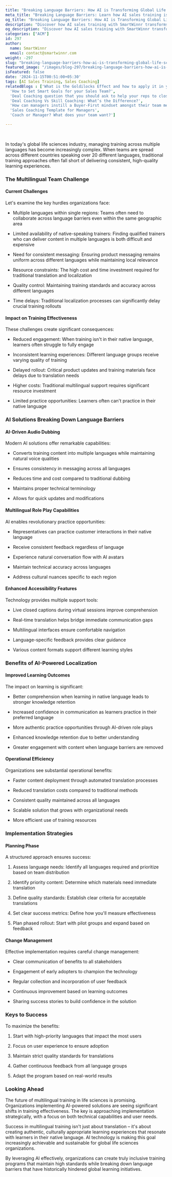```yaml
---
title: "Breaking Language Barriers: How AI is Transforming Global Life Sciences Training "
meta_title: "Breaking Language Barriers: Learn how AI sales training is Transforming Global Life Sciences Training with SmartWinnr"
og_title: "Breaking Language Barriers: How AI is Transforming Global Life Sciences Training "
description: "Discover how AI sales training with SmartWinnr transforms multilingual training in life sciences, ensuring consistency, efficiency, and enhanced learning outcomes across global teams."
og_description: "Discover how AI sales training with SmartWinnr transforms multilingual training in life sciences, ensuring consistency, efficiency, and enhanced learning outcomes across global teams."
categories: ["ACM"]
id: 297
author:
  name: SmartWinnr
  email: contact@smartwinnr.com
weight: -297
slug: "breaking-language-barriers-how-ai-is-transforming-global-life-sciences-training"
featured_image: "/images/blog-297/breaking-language-barriers-how-ai-is-transforming-global-life-sciences-training.png"
isFeatured: false
date: '2024-11-15T00:51:00+05:30'
tags: [AI Sales Training, Sales Coaching]
relatedBlogs : ['What is the Goldilocks Effect and how to apply it in your business?',
  'How to Set Smart Goals for your Sales Team?',
  'Deal Coaching question that you should ask to help your reps to close more deals',
  'Deal Coaching Vs Skill Coaching: What’s the Difference?',
  'How can managers instill a Buyer-First mindset amongst their team members?',
  'Sales Coaching Template for Managers',
  'Coach or Manager? What does your team want?']

---
```

<br>  

<p>
In today's global life sciences industry, managing training across multiple languages has become increasingly complex. When teams are spread across different countries speaking over 20 different languages, traditional training approaches often fall short of delivering consistent, high-quality learning experiences.
</p>

### **The Multilingual Team Challenge**

#### **Current Challenges**

<p>Let's examine the key hurdles organizations face: </p>

 - Multiple languages within single regions: Teams often need to collaborate across language barriers even within the same geographic area 

 - Limited availability of native-speaking trainers: Finding qualified trainers who can deliver content in multiple languages is both difficult and expensive 

 - Need for consistent messaging: Ensuring product messaging remains uniform across different languages while maintaining local relevance 

 - Resource constraints: The high cost and time investment required for traditional translation and localization 

 - Quality control: Maintaining training standards and accuracy across different languages 

 - Time delays: Traditional localization processes can significantly delay crucial training rollouts 

#### **Impact on Training Effectiveness**

<p>These challenges create significant consequences: </p> 

 - Reduced engagement: When training isn't in their native language, learners often struggle to fully engage 

 - Inconsistent learning experiences: Different language groups receive varying quality of training 

 - Delayed rollout: Critical product updates and training materials face delays due to translation needs 

 - Higher costs: Traditional multilingual support requires significant resource investment 

 - Limited practice opportunities: Learners often can't practice in their native language 

### **AI Solutions Breaking Down Language Barriers**

#### **AI-Driven Audio Dubbing**

 <p>Modern AI solutions offer remarkable capabilities: </p>

 - Converts training content into multiple languages while maintaining natural voice qualities 

 - Ensures consistency in messaging across all languages 

 - Reduces time and cost compared to traditional dubbing 

 - Maintains proper technical terminology 

 - Allows for quick updates and modifications 

#### **Multilingual Role Play Capabilities**

<p>AI enables revolutionary practice opportunities: </p>

 - Representatives can practice customer interactions in their native language 

 - Receive consistent feedback regardless of language 

 - Experience natural conversation flow with AI avatars 

 - Maintain technical accuracy across languages 

 - Address cultural nuances specific to each region 

#### **Enhanced Accessibility Features**

<p>Technology provides multiple support tools: </p>

 - Live closed captions during virtual sessions improve comprehension 

 - Real-time translation helps bridge immediate communication gaps 

 - Multilingual interfaces ensure comfortable navigation 

 - Language-specific feedback provides clear guidance 

 - Various content formats support different learning styles 


### **Benefits of AI-Powered Localization**

#### **Improved Learning Outcomes**

<p>The impact on learning is significant: </p>

 - Better comprehension when learning in native language leads to stronger knowledge retention 

 - Increased confidence in communication as learners practice in their preferred language 

 - More authentic practice opportunities through AI-driven role plays 

 - Enhanced knowledge retention due to better understanding 

 - Greater engagement with content when language barriers are removed 

#### **Operational Efficiency**

<p>Organizations see substantial operational benefits: </p>

 - Faster content deployment through automated translation processes 

 - Reduced translation costs compared to traditional methods 

 - Consistent quality maintained across all languages 

 - Scalable solution that grows with organizational needs 

 - More efficient use of training resources 

### **Implementation Strategies**

#### **Planning Phase**

<p>A structured approach ensures success: </p>

 1. Assess language needs: Identify all languages required and prioritize based on team distribution 

 2. Identify priority content: Determine which materials need immediate translation 

 3. Define quality standards: Establish clear criteria for acceptable translations 

 4. Set clear success metrics: Define how you'll measure effectiveness 

 5. Plan phased rollout: Start with pilot groups and expand based on feedback 

#### **Change Management**

<p>Effective implementation requires careful change management: </p>

 - Clear communication of benefits to all stakeholders 

 - Engagement of early adopters to champion the technology 

 - Regular collection and incorporation of user feedback 

 - Continuous improvement based on learning outcomes 

 - Sharing success stories to build confidence in the solution 

### **Keys to Success**

<p>To maximize the benefits: </p>

 1. Start with high-priority languages that impact the most users 

 2. Focus on user experience to ensure adoption 

 3. Maintain strict quality standards for translations 

 4. Gather continuous feedback from all language groups 

 5. Adapt the program based on real-world results 

### **Looking Ahead**

<p>The future of multilingual training in life sciences is promising. Organizations implementing AI-powered solutions are seeing significant shifts in training effectiveness. The key is approaching implementation strategically, with a focus on both technical capabilities and user needs. </p>

<p>Success in multilingual training isn't just about translation – it's about creating authentic, culturally appropriate learning experiences that resonate with learners in their native language. AI technology is making this goal increasingly achievable and sustainable for global life sciences organizations. </p>

<p>By leveraging AI effectively, organizations can create truly inclusive training programs that maintain high standards while breaking down language barriers that have historically hindered global learning initiatives. </p>